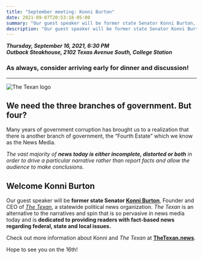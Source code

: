 ```yaml
---
title: "September meeting: Konni Burton"
date: 2021-09-07T20:53:18-05:00
summary: "Our guest speaker will be former state Senator Konni Burton, Founder and CEO of The Texan, a statewide political news organization"
description: "Our guest speaker will be former state Senator Konni Burton, Founder and CEO of The Texan, a statewide political news organization"
---
```


**_Thursday, September 16, 2021, 6:30 PM_**  
**_<strong><span class="hilite">Outback Steakhouse</span></strong>, 2102 Texas Avenue South, College Station_**  

### As always, consider arriving early for dinner and discussion!

---

<div style="width: 30%;" class="align-right">
<img src="/img/the-texan-logo.png" alt="The Texan logo">
</div>

## We need the three branches of government. But four?

Many years of government corruption has brought us to a realization that there is another branch of government, the “Fourth Estate” which we know as the News Media.  

*The vast majority of **news today is either incomplete, distorted or both** in order to drive a particular narrative rather than report facts and allow the audience to make conclusions.*   

## Welcome Konni Burton

Our guest speaker will be **former state Senator [Konni Burton](https://thetexan.news/staff/)**, Founder and CEO of *[The Texan](https://thetexan.news/)*, a statewide political news organization.  *The Texan* is an alternative to the narratives and spin that is so pervasive in news media today and is **dedicated to providing readers with fact-based news regarding federal, state and local issues.**  

Check out more information about Konni and *The Texan* at **[TheTexan.news](https://thetexan.news/)**.  

Hope to see you on the 16th!  